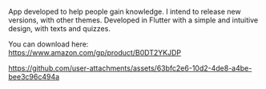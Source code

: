 App developed to help people gain knowledge. I intend to release new versions, with other themes. 
Developed in Flutter with a simple and intuitive design, with texts and quizzes.

You can download here: https://www.amazon.com/gp/product/B0DT2YKJDP

https://github.com/user-attachments/assets/63bfc2e6-10d2-4de8-a4be-bee3c96c494a

